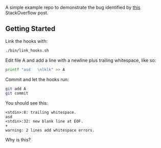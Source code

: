 A simple example repo to demonstrate the bug identified by [this](http://stackoverflow.com/questions/35515929/git-reset-hard-q-produces-errors-about-whitespace)
StackOverflow post.

## Getting Started

Link the hooks with:

```sh
./bin/link_hooks.sh
```

Edit file A and add a line with a newline plus trailing whitespace, like so:

```sh
printf "asd   \nlklk" >> A
```

Commit and let the hooks run:

```sh
git add A
git commit
```

You should see this:

```
<stdin>:8: trailing whitespace.
asd   
<stdin>:32: new blank line at EOF.
+
warning: 2 lines add whitespace errors.
```

Why is this?
